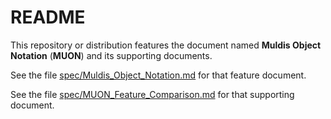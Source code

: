 # README

This repository or distribution features the document named
**Muldis Object Notation** (**MUON**)
and its supporting documents.

See the file
[spec/Muldis_Object_Notation.md](spec/Muldis_Object_Notation.md)
for that feature document.

See the file
[spec/MUON_Feature_Comparison.md](spec/MUON_Feature_Comparison.md)
for that supporting document.
